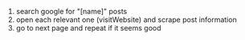 1. search google for "[name]" posts
2. open each relevant one (visitWebsite) and scrape post information
3. go to next page and repeat if it seems good
